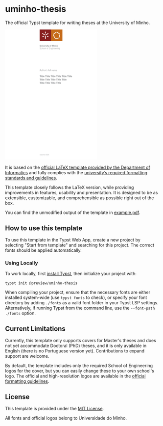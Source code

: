 # uminho-thesis

The official Typst template for writing theses at the University of Minho. 

<img src="thumbnail.png" alt="Template cover thumbnail" width="300"/>

It is based on the [official LaTeX template provided by the Department of Informatics](https://web.di.uminho.pt/sitedi/latex/) and fully complies with the [university’s required formatting standards and guidelines](https://alunos.uminho.pt/PT/estudantes/Paginas/InfoUteisFormatacao.aspx). 

This template closely follows the LaTeX version, while providing improvements in features, usability and presentation. It is designed to be as extensible, customizable, and comprehensible as possible right out of the box.

You can find the unmodified output of the template in [example.pdf](./example.pdf).

## How to use this template

To use this template in the Typst Web App, create a new project by selecting "Start from template" and searching for this project. The correct fonts should be applied automatically.
 
### Using Locally

To work locally, first [install Typst](https://typst.app/open-source/), then initialize your project with:
```
typst init @preview/uminho-thesis
```

When compiling your project, ensure that the necessary fonts are either installed system-wide (use `typst fonts` to check), or specify your font directory by adding `./fonts` as a valid font folder in your Typst LSP settings. Alternatively, if running Typst from the command line, use the `--font-path ./fonts` option.

## Current Limitations

Currently, this template only supports covers for Master's theses and does not yet accommodate Doctoral (PhD) theses, and it is only available in English (there is no Portuguese version yet). Contributions to expand support are welcome.

By default, the template includes only the required School of Engineering logos for the cover, but you can easily change these to your own school's logo. The official and high-resolution logos are available in the [official formatting guidelines](https://alunos.uminho.pt/PT/estudantes/Paginas/InfoUteisFormatacao.aspx).

## License

This template is provided under the [MIT License](./LICENSE).

All fonts and official logos belong to Universidade do Minho.